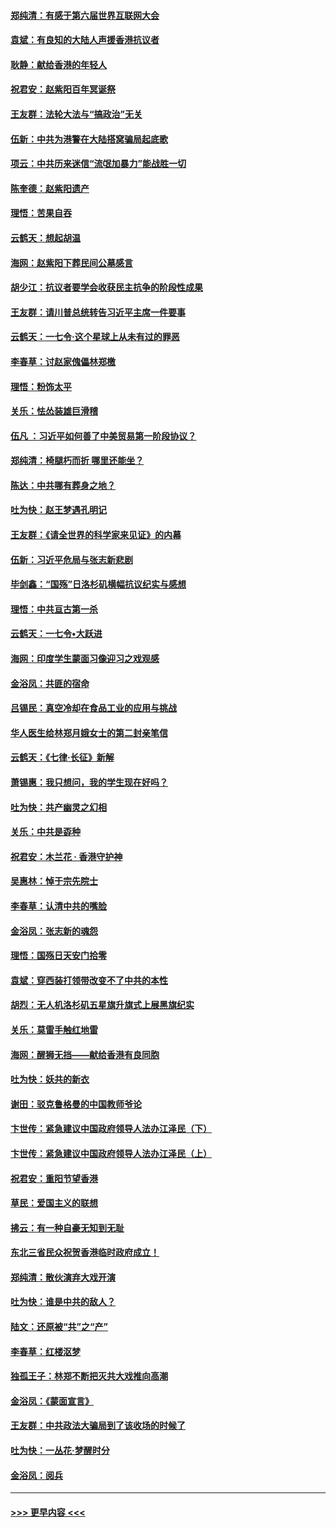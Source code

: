 #### [郑纯清：有感于第六届世界互联网大会](../pages/nsc993/n11604718.md?t=10221733) 
#### [袁斌：有良知的大陆人声援香港抗议者](../pages/nsc993/n11603673.md?t=10221733) 
#### [耿静：献给香港的年轻人](../pages/nsc993/n11602462.md?t=10221733) 
#### [祝君安：赵紫阳百年冥诞祭](../pages/nsc993/n11601386.md?t=10221733) 
#### [王友群：法轮大法与“搞政治”无关](../pages/nsc993/n11601658.md?t=10221733) 
#### [伍新：中共为港警在大陆搭窝骗局起底歌](../pages/nsc993/n11601536.md?t=10221733) 
#### [项云：中共历来迷信“流氓加暴力”能战胜一切](../pages/nsc993/n11601496.md?t=10221733) 
#### [陈奎德：赵紫阳遗产](../pages/nsc993/n11601444.md?t=10221733) 
#### [理悟：苦果自吞](../pages/nsc993/n11601385.md?t=10221733) 
#### [云鹤天：想起胡温](../pages/nsc993/n11600033.md?t=10221733) 
#### [海网：赵紫阳下葬民间公墓感言](../pages/nsc993/n11600021.md?t=10221733) 
#### [胡少江：抗议者要学会收获民主抗争的阶段性成果](../pages/nsc993/n11599626.md?t=10221733) 
#### [王友群：请川普总统转告习近平主席一件要事](../pages/nsc993/n11599533.md?t=10221733) 
#### [云鹤天：一七令‧这个星球上从未有过的罪恶](../pages/nsc993/n11598881.md?t=10221733) 
#### [李春草：讨赵家傀儡林郑檄](../pages/nsc993/n11598789.md?t=10221733) 
#### [理悟：粉饰太平](../pages/nsc993/n11598776.md?t=10221733) 
#### [关乐：怯怂装雄巨滑稽](../pages/nsc993/n11598767.md?t=10221733) 
#### [伍凡 ：习近平如何善了中美贸易第一阶段协议？](../pages/nsc993/n11596305.md?t=10221733) 
#### [郑纯清：椅腿朽而折 哪里还能坐？](../pages/nsc993/n11596273.md?t=10221733) 
#### [陈达：中共哪有葬身之地？](../pages/nsc993/n11596253.md?t=10221733) 
#### [吐为快：赵王梦遇孔明记](../pages/nsc993/n11596208.md?t=10221733) 
#### [王友群：《请全世界的科学家来见证》的内幕](../pages/nsc993/n11594091.md?t=10221733) 
#### [伍新：习近平危局与张志新悲剧](../pages/nsc993/n11594089.md?t=10221733) 
#### [毕剑鑫：“国殇”日洛杉矶横幅抗议纪实与感想](../pages/nsc993/n11591301.md?t=10221733) 
#### [理悟：中共亘古第一杀](../pages/nsc993/n11590734.md?t=10221733) 
#### [云鹤天：一七令•大跃进](../pages/nsc993/n11590699.md?t=10221733) 
#### [海网：印度学生蒙面习像迎习之戏观感](../pages/nsc993/n11590675.md?t=10221733) 
#### [金浴凤：共匪的宿命](../pages/nsc993/n11586383.md?t=10221733) 
#### [吕锡民：真空冷却在食品工业的应用与挑战](../pages/nsc993/n11585819.md?t=10221733) 
#### [华人医生给林郑月娥女士的第二封亲笔信](../pages/nsc993/n11585124.md?t=10221733) 
#### [云鹤天：《七律·长征》新解](../pages/nsc993/n11584578.md?t=10221733) 
#### [萧锡惠：我只想问，我的学生现在好吗？](../pages/nsc993/n11583828.md?t=10221733) 
#### [吐为快：共产幽灵之幻相](../pages/nsc993/n11583224.md?t=10221733) 
#### [关乐：中共是孬种](../pages/nsc993/n11582099.md?t=10221733) 
#### [祝君安：木兰花 · 香港守护神](../pages/nsc993/n11581782.md?t=10221733) 
#### [吴惠林：悼于宗先院士](../pages/nsc993/n11580283.md?t=10221733) 
#### [李春草：认清中共的嘴脸](../pages/nsc993/n11579954.md?t=10221733) 
#### [金浴凤：张志新的魂怨](../pages/nsc993/n11579913.md?t=10221733) 
#### [理悟：国殇日天安门拾零](../pages/nsc993/n11579843.md?t=10221733) 
#### [袁斌：穿西装打领带改变不了中共的本性](../pages/nsc993/n11579814.md?t=10221733) 
#### [胡烈：无人机洛杉矶五星旗升旗式上展黑旗纪实](../pages/nsc993/n11579322.md?t=10221733) 
#### [关乐：莫雷手触红地雷](../pages/nsc993/n11577862.md?t=10221733) 
#### [海网：醒狮无挡——献给香港有良同胞](../pages/nsc993/n11577835.md?t=10221733) 
#### [吐为快：妖共的新衣](../pages/nsc993/n11577575.md?t=10221733) 
#### [谢田：驳克鲁格曼的中国教师爷论](../pages/nsc993/n11575034.md?t=10221733) 
#### [卞世传：紧急建议中国政府领导人法办江泽民（下）](../pages/nsc993/n11573390.md?t=10221733) 
#### [卞世传：紧急建议中国政府领导人法办江泽民（上）](../pages/nsc993/n11573208.md?t=10221733) 
#### [祝君安：重阳节望香港](../pages/nsc993/n11573190.md?t=10221733) 
#### [草民：爱国主义的联想](../pages/nsc993/n11572333.md?t=10221733) 
#### [拂云：有一种自豪无知到无耻](../pages/nsc993/n11572006.md?t=10221733) 
#### [东北三省民众祝贺香港临时政府成立！](../pages/nsc993/n11571215.md?t=10221733) 
#### [郑纯清：散伙演弃大戏开演](../pages/nsc993/n11570826.md?t=10221733) 
#### [吐为快：谁是中共的敌人？](../pages/nsc993/n11570817.md?t=10221733) 
#### [陆文：还原被“共”之“产”](../pages/nsc993/n11570798.md?t=10221733) 
#### [李春草：红楼沤梦](../pages/nsc993/n11569673.md?t=10221733) 
#### [独孤王子：林郑不断把灭共大戏推向高潮](../pages/nsc993/n11569381.md?t=10221733) 
#### [金浴凤：《蒙面宣言》](../pages/nsc993/n11569368.md?t=10221733) 
#### [王友群：中共政法大骗局到了该收场的时候了](../pages/nsc993/n11568940.md?t=10221733) 
#### [吐为快：一丛花‧梦醒时分](../pages/nsc993/n11567491.md?t=10221733) 
#### [金浴凤：阅兵](../pages/nsc993/n11567454.md?t=10221733) 

----
#### [ >>> 更早内容 <<< ](../indexes/nsc993-earlier.md)
